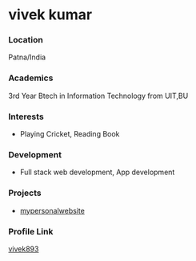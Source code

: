 # vivek kumar

### Location

Patna/India

### Academics

3rd Year Btech in Information Technology from UIT,BU

### Interests

- Playing Cricket, Reading Book

### Development

- Full stack web development, App development

### Projects

- [mypersonalwebsite](https://github.com/vivek893/mypersonalwebsite.github.io)

### Profile Link

[vivek893](https://github.com/vivek893)